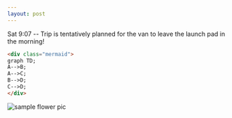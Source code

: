 ```yaml
---
layout: post
---
```


Sat 9:07 -- Trip is tentatively planned for the van to leave the launch pad in the morning!

```html
<div class="mermaid">
graph TD;
A-->B;
A-->C;
B-->D;
C-->D;
</div>
```

![sample flower pic]({{site.url}}/images/15161189-9AEE-4A55-A4A5-AE329B3EDE20.jpeg)
